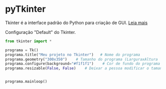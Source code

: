 # pyTkinter
Tkinter é a interface padrão do Python para criação de GUI. [Leia mais](https://docs.python.org/3/library/tkinter.html)

Configuração "Default" do Tkinter.
```py
from tkinter import *

programa = Tk()
programa.title("Meu projeto no Tkinter")   # Nome do programa
programa.geometry("300x350")    # Tamanho do programa (LarguraxAltura
programa.configure(background="#f1f1f1")    # Cor de fundo do programa
programa.resizable(False, False)    # Deixar a pessoa modificar o tamanho do programa


programa.mainloop()
